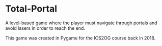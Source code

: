# Total-Portal
A level-based game where the player must navigate through portals and avoid lasers in order to reach the end.

This game was created in Pygame for the ICS2OG course back in 2018.
